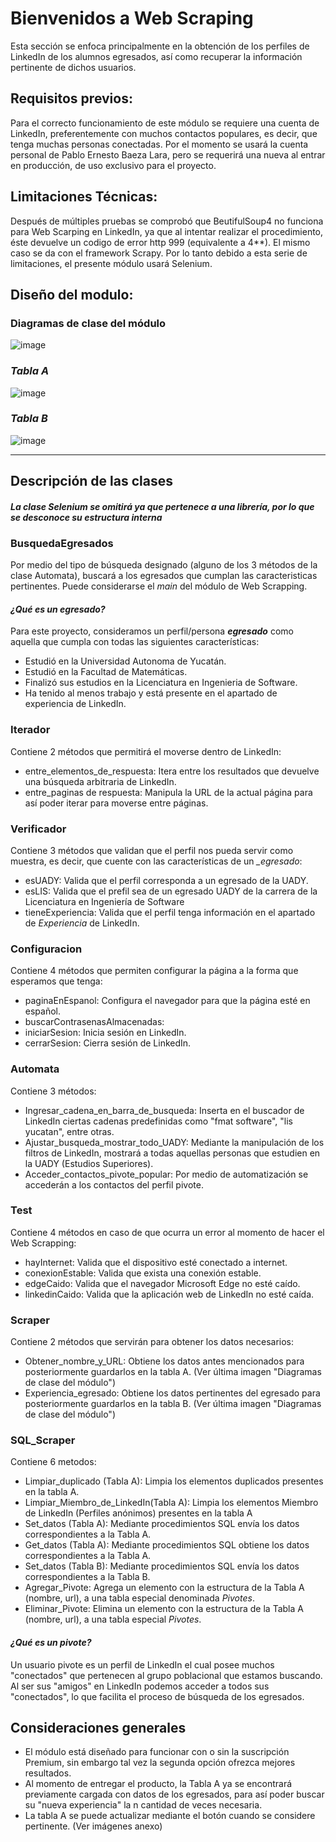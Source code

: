 # Bienvenidos a Web Scraping
Esta sección se enfoca principalmente en la obtención de los perfiles de LinkedIn de los alumnos egresados, así como recuperar la información pertinente de dichos usuarios.

## Requisitos previos:
Para el correcto funcionamiento de este módulo se requiere una cuenta de LinkedIn, preferentemente con muchos contactos populares, es decir, que tenga muchas personas conectadas.
Por el momento se usará la cuenta personal de Pablo Ernesto Baeza Lara, pero se requerirá una nueva al entrar en producción, de uso exclusivo para el proyecto.

## Limitaciones Técnicas:
Después de múltiples pruebas se comprobó que BeutifulSoup4 no funciona para Web Scarping en LinkedIn, ya que al intentar realizar el procedimiento, éste devuelve un codigo de error http 999
(equivalente a 4**). El mismo caso se da con el framework Scrapy. Por lo tanto debido a esta serie de limitaciones, el presente módulo usará Selenium.

## Diseño del modulo:

### Diagramas de clase del módulo
![image](/Images/DiagramaDeClase_WebScrapping.jpg)
### **_Tabla A_**
![image](/Images/TablaA.jpg)
### **_Tabla B_**
![image](/Images/TablaB.jpg)

---

## Descripción de las clases
#### **_La clase Selenium se omitirá ya que pertenece a una librería, por lo que se desconoce su estructura interna_**

### BusquedaEgresados
Por medio del tipo de búsqueda designado (alguno de los 3 métodos de la clase Automata), buscará a los egresados que cumplan las caracteristicas pertinentes. Puede considerarse el *main* del módulo de Web Scrapping.

#### **_¿Qué es un egresado?_**
Para este proyecto, consideramos un perfil/persona **_egresado_** como aquella que cumpla con todas las siguientes características:
- Estudió en la Universidad Autonoma de Yucatán.
- Estudió en la Facultad de Matemáticas.
- Finalizó sus estudios en la Licenciatura en Ingenieria de Software.
- Ha tenido al menos trabajo y está presente en el apartado de experiencia de LinkedIn.

### Iterador
Contiene 2 métodos que permitirá el moverse dentro de LinkedIn:
- entre_elementos_de_respuesta: Itera entre los resultados que devuelve una búsqueda arbitraria de LinkedIn.
- entre_paginas de respuesta: Manipula la URL de la actual página para así poder iterar para moverse entre páginas.

### Verificador
Contiene 3 métodos que validan que el perfil nos pueda servir como muestra, es decir, que cuente con las características de un *_egresado*:
- esUADY: Valida que el perfil corresponda a un egresado de la UADY.
- esLIS: Valida que el prefil sea de un egresado UADY de la carrera de la Licenciatura en Ingeniería de Software
- tieneExperiencia: Valida que el perfil tenga información en el apartado de *Experiencia* de LinkedIn.

### Configuracion
Contiene 4 métodos que permiten configurar la página a la forma que esperamos que tenga:
- paginaEnEspanol: Configura el navegador para que la página esté en español.
- buscarContrasenasAlmacenadas: 
- iniciarSesion: Inicia sesión en LinkedIn.
- cerrarSesion: Cierra sesión de LinkedIn.

### Automata
Contiene 3 métodos:
- Ingresar_cadena_en_barra_de_busqueda: Inserta en el buscador de LinkedIn ciertas cadenas predefinidas como "fmat software", "lis yucatan", entre otras.
- Ajustar_busqueda_mostrar_todo_UADY: Mediante la manipulación de los filtros de LinkedIn, mostrará a todas aquellas personas que estudien en la UADY (Estudios Superiores).
- Acceder_contactos_pivote_popular: Por medio de automatización se accederán a los contactos del perfil pivote.

### Test
Contiene 4 métodos en caso de que ocurra un error al momento de hacer el Web Scrapping:
- hayInternet: Valida que el dispositivo esté conectado a internet.
- conexionEstable: Valida que exista una conexión estable.
- edgeCaido: Valida que el navegador Microsoft Edge no esté caído.
- linkedinCaido: Valida que la aplicación web de LinkedIn no esté caída.

### Scraper
Contiene 2 métodos que servirán para obtener los datos necesarios:
- Obtener_nombre_y_URL: Obtiene los datos antes mencionados para posteriormente guardarlos en la tabla A. (Ver última imagen "Diagramas de clase del módulo")
- Experiencia_egresado: Obtiene los datos pertinentes del egresado para posteriormente guardarlos en la tabla B. (Ver última imagen "Diagramas de clase del módulo")

### SQL_Scraper
Contiene 6 metodos:
- Limpiar_duplicado (Tabla A): Limpia los elementos duplicados presentes en la tabla A.
- Limpiar_Miembro_de_LinkedIn(Tabla A): Limpia los elementos Miembro de LinkedIn (Perfiles anónimos) presentes en la tabla A
- Set_datos (Tabla A): Mediante procedimientos SQL envía los datos correspondientes a la Tabla A.
- Get_datos (Tabla A): Mediante procedimientos SQL obtiene los datos correspondientes a la Tabla A. 
- Set_datos (Tabla B): Mediante procedimientos SQL envía los datos correspondientes a la Tabla B.
- Agregar_Pivote: Agrega un elemento con la estructura de la Tabla A (nombre, url), a una tabla especial denominada *Pivotes*.
- Eliminar_Pivote: Elimina un elemento con la estructura de la Tabla A (nombre, url), a una tabla especial *Pivotes*.

#### **_¿Qué es un pivote?_**
Un usuario pivote es un perfil de LinkedIn el cual posee muchos "conectados" que pertenecen al grupo poblacional que estamos buscando. Al ser sus "amigos" en LinkedIn podemos acceder a todos sus "conectados", lo que facilita el proceso de búsqueda de los egresados. 

## Consideraciones generales
- El módulo está diseñado para funcionar con o sin la suscripción Premium, sin embargo tal vez la segunda opción ofrezca mejores resultados.
- Al momento de entregar el producto, la Tabla A ya se encontrará previamente cargada con datos de los egresados, para así poder buscar su "nueva experiencia" la n cantidad de veces necesaria.
- La tabla A se puede actualizar mediante el botón cuando se considere pertinente. (Ver imágenes anexo)
